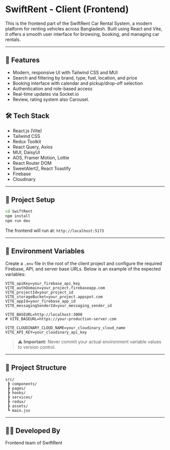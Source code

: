 # SwiftRent - Client (Frontend)

This is the frontend part of the SwiftRent Car Rental System, a modern platform for renting vehicles across Bangladesh. Built using React and Vite, it offers a smooth user interface for browsing, booking, and managing car rentals.

---

## 🚀 Features

* Modern, responsive UI with Tailwind CSS and MUI
* Search and filtering by brand, type, fuel, location, and price
* Booking interface with calendar and pickup/drop-off selection
* Authentication and role-based access
* Real-time updates via Socket.io
* Review, rating system also Carousel.


## 🛠️ Tech Stack

* React.js (Vite)
* Tailwind CSS
* Redux Toolkit
* React Query, Axios
* MUI, DaisyUI
* AOS, Framer Motion, Lottie
* React Router DOM
* SweetAlert2, React Toastify
* Firebase
* Cloudinary

---

## 📂 Project Setup

```bash
cd SwiftRent
npm install
npm run dev
```

The frontend will run at: `http://localhost:5173`

---

## 🔗 Environment Variables

Create a `.env` file in the root of the client project and configure the required Firebase, API, and server base URLs. Below is an example of the expected variables:

```env
VITE_apiKey=your_firebase_api_key
VITE_authDomain=your_project.firebaseapp.com
VITE_projectId=your_project_id
VITE_storageBucket=your_project.appspot.com
VITE_appId=your_firebase_app_id
VITE_messagingSenderId=your_messaging_sender_id

VITE_BASEURL=http://localhost:3000
# VITE_BASEURL=https://your-production-server.com

VITE_CLOUDINARY_CLOUD_NAME=your_cloudinary_cloud_name
VITE_API_KEY=your_cloudinary_api_key
```

> ⚠️ **Important:** Never commit your actual environment variable values to version control.

---

## 📁 Project Structure

```
src/
 ┣ components/
 ┣ pages/
 ┣ hooks/
 ┣ services/
 ┣ redux/
 ┣ assets/
 ┗ main.jsx
```

---

## 👨‍💻 Developed By

Frontend team of SwiftRent

